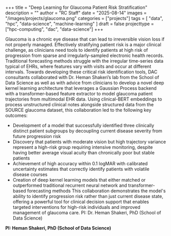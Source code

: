 +++
title = "Deep Learning for Glaucoma Patient Risk Stratification"
description = ""
author = "RC Staff"
date = "2025-08-14"
images = "/images/projects/glaucoma.png"
categories = ["projects"]
tags = [
  "data",
  "hpc",
  "data-science",
  "machine-learning"
]
draft = false
projecttype = ["hpc-computing", "dac", "data-science"]
+++

Glaucoma is a chronic eye disease that can lead to irreversible vision loss if not properly managed. Effectively stratifying patient risk is a major clinical challenge, as clinicians need tools to identify patients at high risk of progression from sparse and irregularly-sampled electronic health records. Traditional forecasting methods struggle with the irregular time-series data typical of EHRs, where features vary with visits and occur at different intervals. Towards developing these critical risk identification tools, DAC consultants collaborated with Dr. Heman Shakeri’s lab from the School of Data Science as well as with advice from clinicians to develop a novel deep kernel learning architecture that leverages a Gaussian Process backend with a transformer-based feature extractor to model glaucoma patient trajectories from multimodal EHR data.
Using clinical-BERT embeddings to process unstructured clinical notes alongside structured data from the SOURCE glaucoma dataset, this collaboration led to the following key outcomes:
* Development of a model that successfully identified three clinically distinct patient subgroups by decoupling current disease severity from future progression risk
* Discovery that patients with moderate vision but high trajectory variance represent a high-risk group requiring intensive monitoring, despite having better average visual acuity than chronically poor but stable patients
* Achievement of high accuracy within 0.1 logMAR with calibrated uncertainty estimates that correctly identify patients with volatile disease courses
* Creation of deep kernel learning models that either matched or outperformed traditional recurrent neural network and transformer-based forecasting methods
This collaboration demonstrates the model's ability to identify progression risk rather than just current disease state, offering a powerful tool for clinical decision support that enables targeted interventions for high-risk individuals and improved management of glaucoma care.
PI: Dr. Heman Shakeri, PhD (School of Data Science)
  
**PI: Heman Shakeri, PhD (School of Data Science)**


